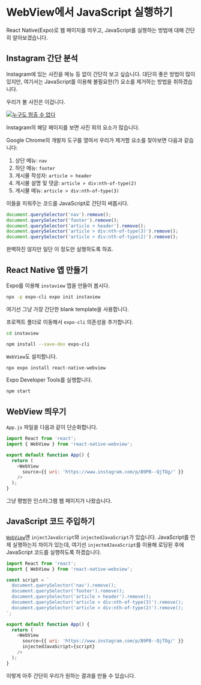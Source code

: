 # WebView에서 JavaScript 실행하기

React Native(Expo)로 웹 페이지를 띄우고,
JavaScript를 실행하는 방법에 대해 간단히 알아보겠습니다.

## Instagram 간단 분석

Instagram에 있는 사진을 메뉴 등 없이 간단히 보고 싶습니다.
대단히 좋은 방법이 많이 있지만,
여기서는 JavaScript를 이용해 불필요한(?) 요소를 제거하는 방법을 취하겠습니다.

우리가 볼 사진은 이겁니다.

[![누구도 멈출 수 없다](https://scontent-ssn1-1.cdninstagram.com/v/t51.2885-15/sh0.08/e35/s640x640/88903499_195665645024364_1065843067895298031_n.jpg?_nc_ht=scontent-ssn1-1.cdninstagram.com&_nc_cat=100&_nc_ohc=akiS3rNkwbUAX_hqEM0&oh=6f4fa846e72be295971947bf9188db90&oe=5EA61A36)](https://j.mp/2TUStFU)

Instagram의 해당 페이지를 보면 사진 외의 요소가 많습니다.

Google Chrome의 개발자 도구를 열여서 우리가 제거할 요소를 찾아보면 다음과 같습니다:

1. 상단 메뉴: `nav`
1. 하단 메뉴: `footer`
1. 게시물 작성자: `article > header`
1. 게시물 설명 및 댓글: `article > div:nth-of-type(2)`
1. 게시물 메뉴: `article > div:nth-of-type(3)`

이들을 지워주는 코드를 JavaScript로 간단히 써봅시다.

```javascript
document.querySelector('nav').remove();
document.querySelector('footer').remove();
document.querySelector('article > header').remove();
document.querySelector('article > div:nth-of-type(3)').remove();
document.querySelector('article > div:nth-of-type(2)').remove();
```

완벽하진 않지만 일단 이 정도만 실행하도록 하죠.

## React Native 앱 만들기

Expo를 이용해 `instaview` 앱을 만들어 봅시다.

```bash
npx -p expo-cli expo init instaview
```

여기선 그냥 가장 간단한 blank template을 사용합니다.

프로젝트 폴더로 이동해서 `expo-cli` 의존성을 추가합니다.

```bash
cd instaview

npm install --save-dev expo-cli
```

`WebView`도 설치합니다.

```bash
npx expo install react-native-webview
```

Expo Developer Tools를 실행합니다.

```bash
npm start
```

## WebView 띄우기

`App.js` 파일을 다음과 같이 단순화합니다.

```javascript
import React from 'react';
import { WebView } from 'react-native-webview';

export default function App() {
  return (
    <WebView
      source={{ uri: 'https://www.instagram.com/p/B9PB--QjTDg/' }}
    />
  );
}
```

그냥 평범한 인스타그램 웹 페이지가 나왔습니다.

## JavaScript 코드 주입하기

[`WebView`](https://j.mp/2Wjeujs)엔
`injectJavaScript`와 `injectedJavaScript`가 있습니다.
JavaScript를 언제 실행하는지 차이가 있는데,
여기선 `injectedJavaScript`를 이용해 로딩된 후에 JavaScript 코드를 실행하도록 하겠습니다.

```javascript
import React from 'react';
import { WebView } from 'react-native-webview';

const script = `
  document.querySelector('nav').remove();
  document.querySelector('footer').remove();
  document.querySelector('article > header').remove();
  document.querySelector('article > div:nth-of-type(3)').remove();
  document.querySelector('article > div:nth-of-type(2)').remove();
`;

export default function App() {
  return (
    <WebView
      source={{ uri: 'https://www.instagram.com/p/B9PB--QjTDg/' }}
      injectedJavaScript={script}
    />
  );
}
```

이렇게 아주 간단히 우리가 원하는 결과를 만들 수 있습니다.
